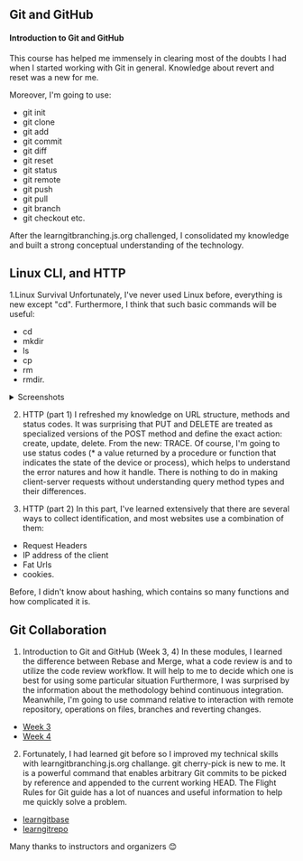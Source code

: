 ## Git and GitHub

#### Introduction to Git and GitHub
This course has helped me immensely in clearing most of the doubts I had when I started working with Git in general. 
Knowledge about revert and reset was a new for me.

Moreover, I'm going to use:
* git init
* git clone
* git add
* git commit
* git diff
* git reset
* git status
* git remote
* git push
* git pull
* git branch
* git checkout
  etc.

After the  learngitbranching.js.org challenged, I consolidated my knowledge and built a strong conceptual understanding of the technology.


## Linux CLI, and HTTP

1.Linux Survival
Unfortunately, I've never used Linux before, everything is new except "сd". Furthermore, I think that such basic commands will be useful:
* cd
* mkdir
* ls
* cp
* rm
* rmdir.

<details><summary>Screenshots</summary>
  ![This is a first screenshot](/task_linux_cli/1.jpg)
  ![This is a second screenshot](/task_linux_cli/2.jpg)
  ![This is a third screenshot](/task_linux_cli/3.jpg)
  ![This is a fourth screenshot](/task_linux_cli/4.jpg)
</details>

2. HTTP (part 1)
I refreshed my knowledge on URL structure, methods and status codes. It was surprising that PUT and DELETE are treated as specialized versions of the POST method and define the exact action: create, update, delete.
From the new: TRACE.
Of course, I'm going to use status codes (* a value returned by a procedure or function that indicates the state of the device or process), which helps to understand the error natures and how it handle. There is nothing to do in making client-server requests without understanding query method types and their differences.

3. HTTP (part 2)
In this part, I've learned extensively that there are several ways to collect identification, and most websites use a combination of them:
- Request Headers
- IP address of the client
- Fat Urls
- cookies.

Before, I didn't know about hashing, which contains so many functions and how complicated it is.


## Git Collaboration

1. Introduction to Git and GitHub (Week 3, 4)
In these modules, I learned the difference between Rebase and Merge, what a code review is and to utilize the code review workflow. It will help to me to decide which one is best for using some particular situation Furthermore, I was surprised by the information about the methodology behind continuous integration. Meanwhile, I'm going to use command relative to interaction with remote repository, operations on files, branches and reverting changes.

- [Week 3](https://raw.githubusercontent.com/margaretkulinich/kottans-frontend/main/task_git_collaboration/week3.jpg)
- [Week 4](https://raw.githubusercontent.com/margaretkulinich/kottans-frontend/main/task_git_collaboration/week4.jpg)

2. Fortunately, I had learned git before so I improved my technical skills with learngitbranching.js.org challange. git cherry-pick is new to me. It is a powerful command that enables arbitrary Git commits to be picked by reference and appended to the current working HEAD. 
The Flight Rules for Git guide has a lot of nuances and useful information to help me quickly solve a problem.

- [learngitbase](https://raw.githubusercontent.com/margaretkulinich/kottans-frontend/main/task_git_collaboration/learngitbase.jpg)
- [learngitrepo](https://raw.githubusercontent.com/margaretkulinich/kottans-frontend/main/task_git_collaboration/learngitrepo.jpg)


Many thanks to instructors and organizers :blush:
